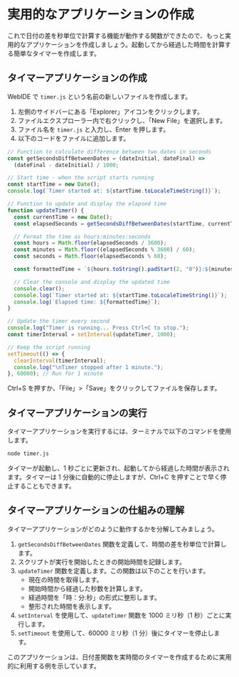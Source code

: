 # 実用的なアプリケーションの作成

これで日付の差を秒単位で計算する機能が動作する関数ができたので、もっと実用的なアプリケーションを作成しましょう。起動してから経過した時間を計算する簡単なタイマーを作成します。

## タイマーアプリケーションの作成

WebIDE で `timer.js` という名前の新しいファイルを作成します。

1. 左側のサイドバーにある「Explorer」アイコンをクリックします。
2. ファイルエクスプローラー内で右クリックし、「New File」を選択します。
3. ファイル名を `timer.js` と入力し、Enter を押します。
4. 以下のコードをファイルに追加します。

```javascript
// Function to calculate difference between two dates in seconds
const getSecondsDiffBetweenDates = (dateInitial, dateFinal) =>
  (dateFinal - dateInitial) / 1000;

// Start time - when the script starts running
const startTime = new Date();
console.log(`Timer started at: ${startTime.toLocaleTimeString()}`);

// Function to update and display the elapsed time
function updateTimer() {
  const currentTime = new Date();
  const elapsedSeconds = getSecondsDiffBetweenDates(startTime, currentTime);

  // Format the time as hours:minutes:seconds
  const hours = Math.floor(elapsedSeconds / 3600);
  const minutes = Math.floor((elapsedSeconds % 3600) / 60);
  const seconds = Math.floor(elapsedSeconds % 60);

  const formattedTime = `${hours.toString().padStart(2, "0")}:${minutes.toString().padStart(2, "0")}:${seconds.toString().padStart(2, "0")}`;

  // Clear the console and display the updated time
  console.clear();
  console.log(`Timer started at: ${startTime.toLocaleTimeString()}`);
  console.log(`Elapsed time: ${formattedTime}`);
}

// Update the timer every second
console.log("Timer is running... Press Ctrl+C to stop.");
const timerInterval = setInterval(updateTimer, 1000);

// Keep the script running
setTimeout(() => {
  clearInterval(timerInterval);
  console.log("\nTimer stopped after 1 minute.");
}, 60000); // Run for 1 minute
```

Ctrl+S を押すか、「File」>「Save」をクリックしてファイルを保存します。

## タイマーアプリケーションの実行

タイマーアプリケーションを実行するには、ターミナルで以下のコマンドを使用します。

```bash
node timer.js
```

タイマーが起動し、1 秒ごとに更新され、起動してから経過した時間が表示されます。タイマーは 1 分後に自動的に停止しますが、Ctrl+C を押すことで早く停止することもできます。

## タイマーアプリケーションの仕組みの理解

タイマーアプリケーションがどのように動作するかを分解してみましょう。

1. `getSecondsDiffBetweenDates` 関数を定義して、時間の差を秒単位で計算します。
2. スクリプトが実行を開始したときの開始時間を記録します。
3. `updateTimer` 関数を定義します。この関数は以下のことを行います。
   - 現在の時間を取得します。
   - 開始時間から経過した秒数を計算します。
   - 経過時間を「時：分:秒」の形式に整形します。
   - 整形された時間を表示します。
4. `setInterval` を使用して、`updateTimer` 関数を 1000 ミリ秒（1 秒）ごとに実行します。
5. `setTimeout` を使用して、60000 ミリ秒（1 分）後にタイマーを停止します。

このアプリケーションは、日付差関数を実時間のタイマーを作成するために実用的に利用する例を示しています。
